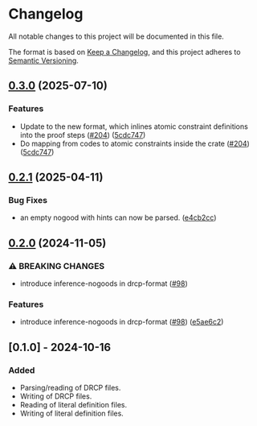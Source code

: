 # Changelog

All notable changes to this project will be documented in this file.

The format is based on [Keep a Changelog](https://keepachangelog.com/en/1.1.0/),
and this project adheres to [Semantic Versioning](https://semver.org/spec/v2.0.0.html).

## [0.3.0](https://github.com/ConSol-Lab/Pumpkin/compare/drcp-format-v0.2.1...drcp-format-v0.3.0) (2025-07-10)


### Features

* Update to the new format, which inlines atomic constraint definitions into the proof steps ([#204](https://github.com/ConSol-Lab/Pumpkin/issues/204)) ([5cdc747](https://github.com/ConSol-Lab/Pumpkin/commit/5cdc747d8f241859dfea806297595f7feb12fa7e))
* Do mapping from codes to atomic constraints inside the crate ([#204](https://github.com/ConSol-Lab/Pumpkin/issues/204)) ([5cdc747](https://github.com/ConSol-Lab/Pumpkin/commit/5cdc747d8f241859dfea806297595f7feb12fa7e))

## [0.2.1](https://github.com/consol-lab/pumpkin/compare/drcp-format-v0.2.0...drcp-format-v0.2.1) (2025-04-11)


### Bug Fixes

* an empty nogood with hints can now be parsed. ([e4cb2cc](https://github.com/consol-lab/pumpkin/commit/e4cb2ccef1aa821e7dae6e162b53fba4682aeca2))

## [0.2.0](https://github.com/ConSol-Lab/Pumpkin/compare/drcp-format-v0.1.0...drcp-format-v0.2.0) (2024-11-05)


### ⚠ BREAKING CHANGES

* introduce inference-nogoods in drcp-format ([#98](https://github.com/ConSol-Lab/Pumpkin/issues/98))

### Features

* introduce inference-nogoods in drcp-format ([#98](https://github.com/ConSol-Lab/Pumpkin/issues/98)) ([e5ae6c2](https://github.com/ConSol-Lab/Pumpkin/commit/e5ae6c25ac6d9e5407d3b1ed963c20ef25e88d18))

## [0.1.0] - 2024-10-16

### Added

- Parsing/reading of DRCP files.
- Writing of DRCP files.
- Reading of literal definition files.
- Writing of literal definition files.
